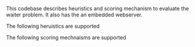 This codebase describes heuristics and scoring mechanism to evaluate the waiter problem.
It also has the an embedded webserver.


The following heruistics are supported



The following scoring mechnaisms are supported
